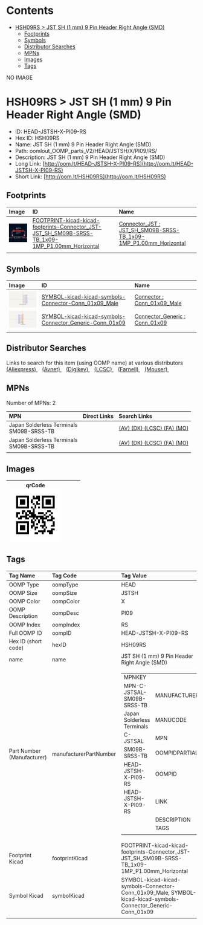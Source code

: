 



Contents
========

* [HSH09RS > JST SH (1 mm) 9 Pin Header Right Angle (SMD)](#hsh09rs--jst-sh-1-mm-9-pin-header-right-angle-smd)
	* [Footprints](#footprints)
	* [Symbols](#symbols)
	* [Distributor Searches](#distributor-searches)
	* [MPNs](#mpns)
	* [Images](#images)
	* [Tags](#tags)
  
NO IMAGE  
# HSH09RS > JST SH (1 mm) 9 Pin Header Right Angle (SMD)

- ID: HEAD-JSTSH-X-PI09-RS
- Hex ID: HSH09RS
- Name: JST SH (1 mm) 9 Pin Header Right Angle (SMD)
- Path: oomlout_OOMP_parts_V2/HEAD/JSTSH/X/PI09/RS/
- Description: JST SH (1 mm) 9 Pin Header Right Angle (SMD)
- Long Link: [http://oom.lt/HEAD-JSTSH-X-PI09-RS](http://oom.lt/HEAD-JSTSH-X-PI09-RS)
- Short Link: [http://oom.lt/HSH09RS](http://oom.lt/HSH09RS)

## Footprints
  

|Image|ID|Name|
| :--- | :--- | :--- |
|[![](https://raw.githubusercontent.com/oomlout/oomlout_OOMP_eda_V2/main/FOOTPRINT/kicad/kicad-footprints/Connector_JST/JST_SH_SM09B-SRSS-TB_1x09-1MP_P1.00mm_Horizontal/image_140.png)](https://github.com/oomlout/oomlout_OOMP_eda_V2/tree/main/FOOTPRINT/kicad/kicad-footprints/Connector_JST/JST_SH_SM09B-SRSS-TB_1x09-1MP_P1.00mm_Horizontal/)|[FOOTPRINT-kicad-kicad-footprints-Connector_JST-JST_SH_SM09B-SRSS-TB_1x09-1MP_P1.00mm_Horizontal](https://github.com/oomlout/oomlout_OOMP_eda_V2/tree/main/FOOTPRINT/kicad/kicad-footprints/Connector_JST/JST_SH_SM09B-SRSS-TB_1x09-1MP_P1.00mm_Horizontal/)|[Connector_JST : JST_SH_SM09B-SRSS-TB_1x09-1MP_P1.00mm_Horizontal](https://github.com/oomlout/oomlout_OOMP_eda_V2/tree/main/FOOTPRINT/kicad/kicad-footprints/Connector_JST/JST_SH_SM09B-SRSS-TB_1x09-1MP_P1.00mm_Horizontal/)|
||||

## Symbols
  

|Image|ID|Name|
| :--- | :--- | :--- |
|[![](https://raw.githubusercontent.com/oomlout/oomlout_OOMP_eda_V2/main/SYMBOL/kicad/kicad-symbols/Connector/Conn_01x09_Male/image_140.png)](https://github.com/oomlout/oomlout_OOMP_eda_V2/tree/main/SYMBOL/kicad/kicad-symbols/Connector/Conn_01x09_Male/)|[SYMBOL-kicad-kicad-symbols-Connector-Conn_01x09_Male](https://github.com/oomlout/oomlout_OOMP_eda_V2/tree/main/SYMBOL/kicad/kicad-symbols/Connector/Conn_01x09_Male/)|[Connector : Conn_01x09_Male](https://github.com/oomlout/oomlout_OOMP_eda_V2/tree/main/SYMBOL/kicad/kicad-symbols/Connector/Conn_01x09_Male/)|
|[![](https://raw.githubusercontent.com/oomlout/oomlout_OOMP_eda_V2/main/SYMBOL/kicad/kicad-symbols/Connector_Generic/Conn_01x09/image_140.png)](https://github.com/oomlout/oomlout_OOMP_eda_V2/tree/main/SYMBOL/kicad/kicad-symbols/Connector_Generic/Conn_01x09/)|[SYMBOL-kicad-kicad-symbols-Connector_Generic-Conn_01x09](https://github.com/oomlout/oomlout_OOMP_eda_V2/tree/main/SYMBOL/kicad/kicad-symbols/Connector_Generic/Conn_01x09/)|[Connector_Generic : Conn_01x09](https://github.com/oomlout/oomlout_OOMP_eda_V2/tree/main/SYMBOL/kicad/kicad-symbols/Connector_Generic/Conn_01x09/)|
||||

## Distributor Searches
  
Links to search for this item (using OOMP name) at various distributors  
[(Aliexpress) ](https://www.aliexpress.com/wholesale?SearchText=1117JST+SH+1+mm+9+Pin+Header+Right+Angle+SMD)&nbsp;&nbsp;&nbsp;[(Avnet) ](https://www.avnet.com/shop/us/search/JST+SH+1+mm+9+Pin+Header+Right+Angle+SMD)&nbsp;&nbsp;&nbsp;[(Digikey) ](https://www.digikey.co.uk/en/products/result?s=JST+SH+1+mm+9+Pin+Header+Right+Angle+SMD)&nbsp;&nbsp;&nbsp;[(LCSC) ](https://www.lcsc.com/search?q=JST+SH+1+mm+9+Pin+Header+Right+Angle+SMD)&nbsp;&nbsp;&nbsp;[(Farnell) ](https://uk.farnell.com/search?st=JST+SH+1+mm+9+Pin+Header+Right+Angle+SMD)&nbsp;&nbsp;&nbsp;[(Mouser) ](https://www.mouser.com/c/?q=JST+SH+1+mm+9+Pin+Header+Right+Angle+SMD)&nbsp;&nbsp;&nbsp;
## MPNs
  
Number of MPNs: 2  

|MPN|Direct Links|Search Links|
| :--- | :--- | :--- |
|Japan Solderless Terminals<br>SM09B-SRSS-TB||[(AV) ](https://www.avnet.com/shop/us/search/SM09B-SRSS-TB)[(DK) ](https://www.digikey.co.uk/products/en?keywords=SM09B-SRSS-TB)[(LCSC) ](https://www.lcsc.com/search?q=SM09B-SRSS-TB)[(FA) ](https://uk.farnell.com/search?st=SM09B-SRSS-TB)[(MO) ](https://www.mouser.com/c/?q=SM09B-SRSS-TB)|
|Japan Solderless Terminals<br>SM09B-SRSS-TB||[(AV) ](https://www.avnet.com/shop/us/search/SM09B-SRSS-TB)[(DK) ](https://www.digikey.co.uk/products/en?keywords=SM09B-SRSS-TB)[(LCSC) ](https://www.lcsc.com/search?q=SM09B-SRSS-TB)[(FA) ](https://uk.farnell.com/search?st=SM09B-SRSS-TB)[(MO) ](https://www.mouser.com/c/?q=SM09B-SRSS-TB)|
||||

## Images
  

|qrCode<br>[![](https://raw.githubusercontent.com/oomlout/oomlout_OOMP_parts_V2/main/HEAD/JSTSH/X/PI09/RS/qrCode_140.png)](https://github.com/oomlout/oomlout_OOMP_parts_V2/tree/main/HEAD/JSTSH/X/PI09/RS/qrCode.png)||||
| :---: | :---: | :---: | :---: |

## Tags
  

|Tag Name|Tag Code|Tag Value|
| :--- | :--- | :--- |
|OOMP Type|oompType|HEAD|
|OOMP Size|oompSize|JSTSH|
|OOMP Color|oompColor|X|
|OOMP Description|oompDesc|PI09|
|OOMP Index|oompIndex|RS|
|Full OOMP ID|oompID|HEAD-JSTSH-X-PI09-RS|
|Hex ID (short code)|hexID|HSH09RS|
|name|name|JST SH (1 mm) 9 Pin Header Right Angle (SMD)|
|Part Number (Manufacturer)|manufacturerPartNumber|<table><tr><td>MPNKEY</td></tr><tr><td> MPN-C-JSTSAL-SM09B-SRSS-TB</td><td> MANUFACTURER</td></tr><tr><td> Japan Solderless Terminals</td><td> MANUCODE</td></tr><tr><td> C-JSTSAL</td><td> MPN</td></tr><tr><td> SM09B-SRSS-TB</td><td> OOMPIDPARTIAL</td></tr><tr><td> HEAD-JSTSH-X-PI09-RS</td><td> OOMPID</td></tr><tr><td> HEAD-JSTSH-X-PI09-RS</td><td> LINK</td></tr><tr><td> </td><td> DESCRIPTION</td></tr><tr><td> </td><td> TAGS</td></tr><tr><td> </td></tr></table></td><td> <table><tr><td>MPNKEY</td></tr><tr><td> MPN-C-JSTSAL-SM09B-SRSS-TB</td><td> MANUFACTURER</td></tr><tr><td> Japan Solderless Terminals</td><td> MANUCODE</td></tr><tr><td> C-JSTSAL</td><td> MPN</td></tr><tr><td> SM09B-SRSS-TB</td><td> OOMPIDPARTIAL</td></tr><tr><td> HEAD-JSTSH-X-PI09-RS</td><td> OOMPID</td></tr><tr><td> HEAD-JSTSH-X-PI09-RS</td><td> LINK</td></tr><tr><td> </td><td> DESCRIPTION</td></tr><tr><td> </td><td> TAGS</td></tr><tr><td> </td></tr></table>|
|Footprint Kicad|footprintKicad|FOOTPRINT-kicad-kicad-footprints-Connector_JST-JST_SH_SM09B-SRSS-TB_1x09-1MP_P1.00mm_Horizontal|
|Symbol Kicad|symbolKicad|SYMBOL-kicad-kicad-symbols-Connector-Conn_01x09_Male, SYMBOL-kicad-kicad-symbols-Connector_Generic-Conn_01x09|
||||
